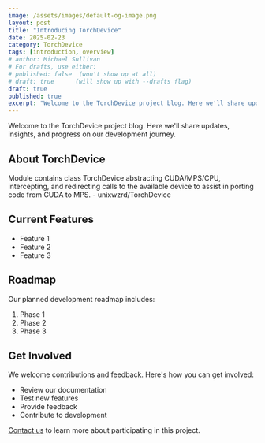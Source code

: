 ```yaml
---
image: /assets/images/default-og-image.png
layout: post
title: "Introducing TorchDevice"
date: 2025-02-23
category: TorchDevice
tags: [introduction, overview]
# author: Michael Sullivan
# For drafts, use either:
# published: false  (won't show up at all)
# draft: true      (will show up with --drafts flag)
draft: true
published: true
excerpt: "Welcome to the TorchDevice project blog. Here we'll share updates, insights, and progress on our development journey."
---
```


Welcome to the TorchDevice project blog. Here we'll share updates, insights, and progress on our development journey.

<!--more-->

## About TorchDevice

Module contains class TorchDevice abstracting CUDA/MPS/CPU, intercepting, and redirecting calls to the available device to assist in porting code from CUDA to MPS. - unixwzrd/TorchDevice

## Current Features

- Feature 1
- Feature 2
- Feature 3

## Roadmap

Our planned development roadmap includes:

1. Phase 1
2. Phase 2
3. Phase 3

## Get Involved

We welcome contributions and feedback. Here's how you can get involved:

- Review our documentation
- Test new features
- Provide feedback
- Contribute to development

[Contact us](/contact) to learn more about participating in this project.
